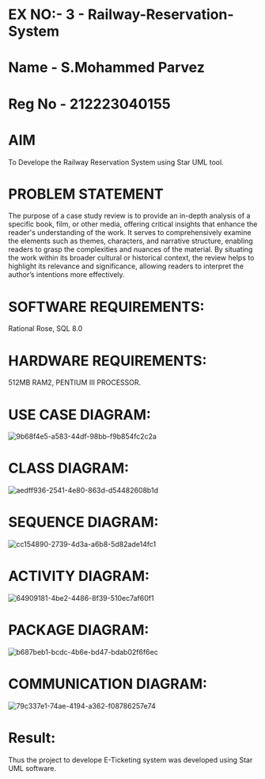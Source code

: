 # EX NO:- 3  -  Railway-Reservation-System
# Name - S.Mohammed Parvez
# Reg No - 212223040155
# AIM
 To Develope the Railway Reservation System using Star UML tool.
# PROBLEM STATEMENT
The purpose of a case study review is to provide an in-depth analysis of a specific book, film, or other media, offering critical insights that enhance the reader's understanding of the work. It serves to comprehensively examine the elements such as themes, characters, and narrative structure, enabling readers to grasp the complexities and nuances of the material. By situating the work within its broader cultural or historical context, the review helps to highlight its relevance and significance, allowing readers to interpret the author’s intentions more effectively. 
 
# SOFTWARE REQUIREMENTS:
Rational Rose,
SQL 8.0
# HARDWARE REQUIREMENTS:
512MB RAM2, PENTIUM III PROCESSOR.

# USE CASE DIAGRAM:
![9b68f4e5-a583-44df-98bb-f9b854fc2c2a](https://github.com/user-attachments/assets/3fc10a68-516b-474f-93ff-6251251fe676)


# CLASS DIAGRAM:
![aedff936-2541-4e80-863d-d54482608b1d](https://github.com/user-attachments/assets/1c2fa7c0-6442-424e-b001-4bf33b8132ed)



# SEQUENCE DIAGRAM:

![cc154890-2739-4d3a-a6b8-5d82ade14fc1](https://github.com/user-attachments/assets/3be415ec-e9e9-486a-8bae-726bd94081b4)

# ACTIVITY DIAGRAM:

![64909181-4be2-4486-8f39-510ec7af60f1](https://github.com/user-attachments/assets/708109df-d371-4d0d-9854-dfe5b08ac63b)


# PACKAGE DIAGRAM: 

![b687beb1-bcdc-4b6e-bd47-bdab02f6f6ec](https://github.com/user-attachments/assets/1f3abf0d-f1ed-4a5d-b728-12a908945d00)

# COMMUNICATION DIAGRAM:
![79c337e1-74ae-4194-a362-f08786257e74](https://github.com/user-attachments/assets/5b386ec6-9bdb-4795-b48a-df67aeb7eb06)


# Result:
 
Thus the project to develope E-Ticketing system was developed using Star UML software.
